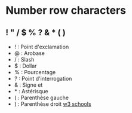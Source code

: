 # Number row characters
## ! " / $ % ? & * ( )
- ! : Point d'exclamation
- @ : Arobase
- / : Slash
- $ : Dollar
- % : Pourcentage
- ? : Point d'interrogation
- & : Signe et
- \* : Astérisque
- ( : Parenthèse gauche
- ) : Parenthèse droit
[w3 schools](https://www.w3schools.com/)

